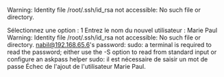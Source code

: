 Warning: Identity file /root/.ssh/id_rsa not accessible: No such file or directory.


Sélectionnez une option : 
1
Entrez le nom du nouvel utilisateur : 
Marie Paul
Warning: Identity file /root/.ssh/id_rsa not accessible: No such file or directory.
nabil@192.168.65.6's password: 
sudo: a terminal is required to read the password; either use the -S option to read from standard input or configure an askpass helper
sudo: il est nécessaire de saisir un mot de passe
Échec de l'ajout de l'utilisateur Marie Paul.
